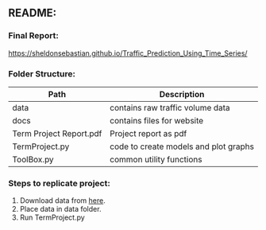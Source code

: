 ## README: 

### Final Report:
https://sheldonsebastian.github.io/Traffic_Prediction_Using_Time_Series/

### Folder Structure:

| Path | Description | 
|------|-------------|
| data | contains raw traffic volume data|
| docs | contains files for website |
| Term Project Report.pdf | Project report as pdf |
| TermProject.py | code to create models and plot graphs |
| ToolBox.py | common utility functions|

### Steps to replicate project:

1. Download data from [here](https://archive.ics.uci.edu/ml/datasets/Metro+Interstate+Traffic+Volume).
2. Place data in data folder.
3. Run TermProject.py 
